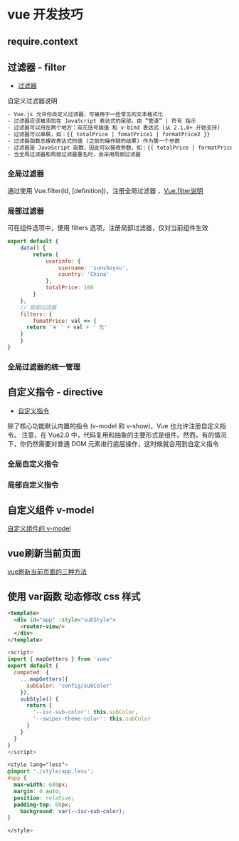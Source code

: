 # vue 开发技巧
## require.context

## 过滤器 - filter
- [过滤器](https://v2.cn.vuejs.org/v2/guide/filters.html)

自定义过滤器说明
``` html
- Vue.js 允许你自定义过滤器，可被用于一些常见的文本格式化
- 过滤器应该被添加在 JavaScript 表达式的尾部，由 “管道” | 符号 指示
- 过滤器可以用在两个地方：双花括号插值 和 v-bind 表达式 (从 2.1.0+ 开始支持)
- 过滤器可以串联，如：{{ totalPrice | fomatPrice1 | formatPrice2 }}
- 过滤器函数总接收表达式的值 (之前的操作链的结果) 作为第一个参数
- 过滤器是 JavaScript 函数，因此可以接收参数，如：{{ totalPrice | formatPrice(userinfo) }}，第一个参数为表达式的值，后面的为自定义参数
- 当全局过滤器和局部过滤器重名时，会采用局部过滤器
```

### 全局过滤器
通过使用 Vue.filter(id, [definition])，注册全局过滤器 ，[Vue.filter说明](./vue2-api)

### 局部过滤器
可在组件选项中，使用 filters 选项，注册局部过滤器，仅对当前组件生效

``` js
export default {
	data() {
		return {
			userinfo: {
				username: 'sunsboyxu',
				country: 'China'
			},
			totalPrice: 100
		}
	},
	// 局部过滤器
	filters: {
		fomatPrice: val => {
      return '￥ ' + val + ' 元'
    }
	}
}
```

### 全局过滤器的统一管理





## 自定义指令 - directive
- [自定义指令](https://v2.cn.vuejs.org/v2/guide/custom-directive.html)

除了核心功能默认内置的指令 (v-model 和 v-show)，Vue 也允许注册自定义指令。
注意，在 Vue2.0 中，代码复用和抽象的主要形式是组件。然而，有的情况下，你仍然需要对普通 DOM 元素进行底层操作，这时候就会用到自定义指令

### 全局自定义指令
### 局部自定义指令


## 自定义组件 v-model
[自定义组件的 v-model](https://cn.vuejs.org/v2/guide/components-custom-events.html#%E5%B0%86%E5%8E%9F%E7%94%9F%E4%BA%8B%E4%BB%B6%E7%BB%91%E5%AE%9A%E5%88%B0%E7%BB%84%E4%BB%B6)

## vue刷新当前页面
[vue刷新当前页面的三种方法](https://www.jianshu.com/p/139fedc59f0d)

## 使用 var函数 动态修改 css 样式
``` html
<template>
  <div id="app" :style="subStyle">
    <router-view/>
  </div>
</template>
```

``` js
<script>
import { mapGetters } from 'vuex'
export default {
  computed: {
    ...mapGetters({
      subColor: 'config/subColor'
    }),
    subStyle() {
      return {
        '--isc-sub-color': this.subColor,
        '--swiper-theme-color': this.subColor
      }
    }
  }
}
</script>
```

``` css
<style lang="less">
@import './style/app.less';
#app {
  max-width: 680px;
  margin: 0 auto;
  position: relative;
  padding-top: 60px;
	background: var(--isc-sub-color);
}

</style>
```